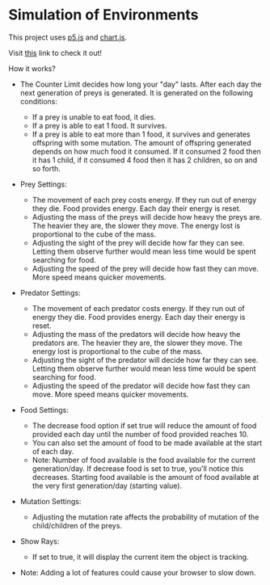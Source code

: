 # Simulation of Environments
This project uses [p5.js](https://p5js.org/) and [chart.js](https://www.chartjs.org/).

Visit [this](https://kad99kev.github.io/projects/EnvSim/index.html) link to check it out!

How it works?

- The Counter Limit decides how long your "day" lasts. After each day the next generation of preys is generated. It is generated on the following conditions:
  - If a prey is unable to eat food, it dies.
  - If a prey is able to eat 1 food. It survives.
  - If a prey is able to eat more than 1 food, it survives and generates offspring with some mutation. The amount of offspring generated depends on how much food it consumed. If it consumed 2 food then it has 1 child, if it consumed 4 food then it has 2 children, so on and so forth.

- Prey Settings:
  - The movement of each prey costs energy. If they run out of energy they die. Food provides energy. Each day their energy is reset.
  - Adjusting the mass of the preys will decide how heavy the preys are. The heavier they are, the slower they move. The energy lost is proportional to the cube of the mass.
  - Adjusting the sight of the prey will decide how far they can see. Letting them observe further would mean less time would be spent searching for food.
  - Adjusting the speed of the prey will decide how fast they can move. More speed means quicker movements.

- Predator Settings:
  - The movement of each predator costs energy. If they run out of energy they die. Food provides energy. Each day their energy is reset.
  - Adjusting the mass of the predators will decide how heavy the predators are. The heavier they are, the slower they move. The energy lost is proportional to the cube of the mass.
  - Adjusting the sight of the predator will decide how far they can see. Letting them observe further would mean less time would be spent searching for food.
  - Adjusting the speed of the predator will decide how fast they can move. More speed means quicker movements.

- Food Settings:
  - The decrease food option if set true will reduce the amount of food provided each day until the number of food provided reaches 10.
  - You can also set the amount of food to be made available at the start of each day.
  - Note: Number of food available is the food available for the current generation/day. If decrease food is set to true, you'll notice this decreases. Starting food available is the amount of food available at the very first generation/day (starting value).

- Mutation Settings:
  - Adjusting the mutation rate affects the probability of mutation of the child/children of the preys.

- Show Rays:
  - If set to true, it will display the current item the object is tracking.

- Note: Adding a lot of features could cause your browser to slow down.
